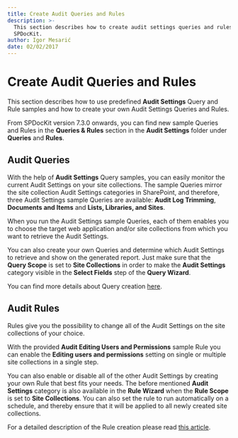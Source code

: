 ```yaml
---
title: Create Audit Queries and Rules
description: >-
  This section describes how to create audit settings queries and rules in
  SPDocKit.
author: Igor Mesarić
date: 02/02/2017
---
```


# Create Audit Queries and Rules

This section describes how to use predefined **Audit Settings** Query and Rule samples and how to create your own Audit Settings Queries and Rules.

From SPDocKit version 7.3.0 onwards, you can find new sample Queries and Rules in the **Queries & Rules** section in the **Audit Settings** folder under **Queries** and **Rules**.

## Audit Queries

With the help of **Audit Settings** Query samples, you can easily monitor the current Audit Settings on your site collections. The sample Queries mirror the site collection Audit Settings categories in SharePoint, and therefore, three Audit Settings sample Queries are available: **Audit Log Trimming**, **Documents and Items** and **Lists, Libraries, and Sites**.

When you run the Audit Settings sample Queries, each of them enables you to choose the target web application and/or site collections from which you want to retrieve the Audit Settings.

You can also create your own Queries and determine which Audit Settings to retrieve and show on the generated report. Just make sure that the **Query Scope** is set to **Site Collections** in order to make the **Audit Settings** category visible in the **Select Fields** step of the **Query Wizard**.

You can find more details about Query creation [here](https://github.com/SysKitTeam/docs-spdockit/tree/e55f051fd88466c76110419ea786084b38907ac1/how-to/how-to/queries-and-rules/create-spdockit-query.md).

## Audit Rules

Rules give you the possibility to change all of the Audit Settings on the site collections of your choice.

With the provided **Audit Editing Users and Permissions** sample Rule you can enable the **Editing users and permissions** setting on single or multiple site collections in a single step.

You can also enable or disable all of the other Audit Settings by creating your own Rule that best fits your needs. The before mentioned **Audit Settings** category is also available in the **Rule Wizard** when the **Rule Scope** is set to **Site Collections**. You can also set the rule to run automatically on a schedule, and thereby ensure that it will be applied to all newly created site collections.

For a detailed description of the Rule creation please read [this article](https://github.com/SysKitTeam/docs-spdockit/tree/e55f051fd88466c76110419ea786084b38907ac1/how-to/how-to/queries-and-rules/create-governance-policy-rule.md).


